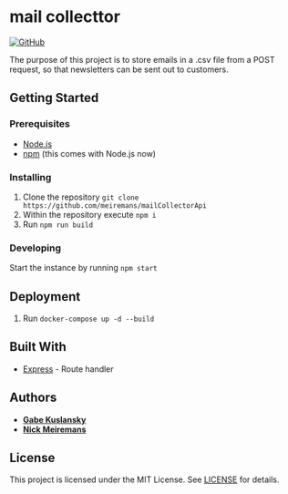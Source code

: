 # mail collecttor
[![GitHub](https://img.shields.io/github/license/mashape/apistatus.svg?style=flat-square)](LICENSE)

The purpose of this project is to store emails in a .csv file from a POST request, so that newsletters can be sent out to customers.


## Getting Started

### Prerequisites
- [Node.js](https://nodejs.org/en/download/)
- [npm](https://www.npmjs.com/get-npm) (this comes with Node.js now)

### Installing
1. Clone the repository
`git clone https://github.com/meiremans/mailCollectorApi`
2. Within the repository execute `npm i`
3. Run `npm run build`

### Developing
Start the instance by running  `npm start`

## Deployment
1. Run `docker-compose up -d --build`

## Built With
- [Express](https://expressjs.com/) - Route handler

## Authors
- [**Gabe Kuslansky**](https://github.com/GabeKuslansky)
- [**Nick Meiremans**](https://github.com/meiremans)


## License
This project is licensed under the MIT License. See [LICENSE](LICENSE) for details.
